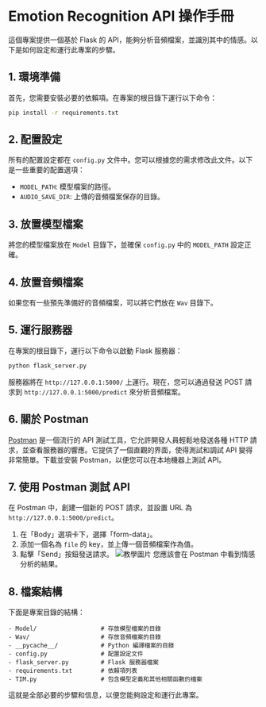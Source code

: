 # Emotion Recognition API 操作手冊

這個專案提供一個基於 Flask 的 API，能夠分析音頻檔案，並識別其中的情感。以下是如何設定和運行此專案的步驟。

## 1. 環境準備

首先，您需要安裝必要的依賴項。在專案的根目錄下運行以下命令：

```bash
pip install -r requirements.txt
```

## 2. 配置設定

所有的配置設定都在 `config.py` 文件中。您可以根據您的需求修改此文件。以下是一些重要的配置選項：

- `MODEL_PATH`: 模型檔案的路徑。
- `AUDIO_SAVE_DIR`: 上傳的音頻檔案保存的目錄。

## 3. 放置模型檔案

將您的模型檔案放在 `Model` 目錄下，並確保 `config.py` 中的 `MODEL_PATH` 設定正確。

## 4. 放置音頻檔案

如果您有一些預先準備好的音頻檔案，可以將它們放在 `Wav` 目錄下。

## 5. 運行服務器

在專案的根目錄下，運行以下命令以啟動 Flask 服務器：

```bash
python flask_server.py
```

服務器將在 `http://127.0.0.1:5000/` 上運行。現在，您可以通過發送 POST 請求到 `http://127.0.0.1:5000/predict` 來分析音頻檔案。

## 6. 關於 Postman

[Postman](https://www.postman.com/) 是一個流行的 API 測試工具，它允許開發人員輕鬆地發送各種 HTTP 請求，並查看服務器的響應。它提供了一個直觀的界面，使得測試和調試 API 變得非常簡單。下載並安裝 Postman，以便您可以在本地機器上測試 API。


## 7. 使用 Postman 測試 API

在 Postman 中，創建一個新的 POST 請求，並設置 URL 為 `http://127.0.0.1:5000/predict`。

1. 在「Body」選項卡下，選擇「form-data」。
2. 添加一個名為 `file` 的 key，並上傳一個音頻檔案作為值。
3. 點擊「Send」按鈕發送請求。
![教學圖片](https://github.com/t109ab0014/Flask_TIMnet_API/blob/main/teach.png)
您應該會在 Postman 中看到情感分析的結果。

## 8. 檔案結構

下面是專案目錄的結構：

```plaintext
- Model/                  # 存放模型檔案的目錄
- Wav/                    # 存放音頻檔案的目錄
- __pycache__/            # Python 編譯檔案的目錄
- config.py               # 配置設定文件
- flask_server.py         # Flask 服務器檔案
- requirements.txt        # 依賴項列表
- TIM.py                  # 包含模型定義和其他相關函數的檔案
```

這就是全部必要的步驟和信息，以便您能夠設定和運行此專案。
